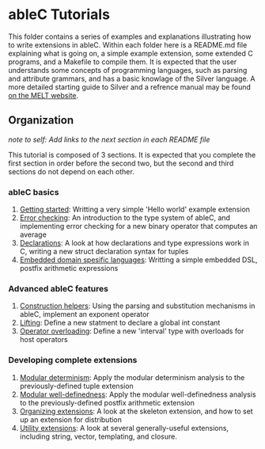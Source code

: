 # ableC Tutorials
This folder contains a series of examples and explanations illustrating how to write extensions in ableC.  Within each folder here is a README.md file explaining what is going on, a simple example extension, some extended C programs, and a Makefile to compile them.  It is expected that the user understands some concepts of programming languages, such as parsing and attribute grammars, and has a basic knowlage of the Silver language.  A more detailed starting guide to Silver and a refrence manual may be found [on the MELT website](http://melt.cs.umn.edu/silver/doc/).

## Organization
*note to self: Add links to the next section in each README file*

This tutorial is composed of 3 sections.  It is expected that you complete the first section in order before the second two, but the second and third sections do not depend on each other.  

### ableC basics
1. [Getting started](getting_started/): Writting a very simple 'Hello world' example extension
2. [Error checking](error_checking/): An introduction to the type system of ableC, and implementing error checking for a new binary operator that computes an average
3. [Declarations](declarations/): A look at how declarations and type expressions work in C, writing a new struct declaration syntax for tuples
4. [Embedded domain spesific languages](embedded_dsl/): Writting a simple embedded DSL, postfix arithmetic expressions

### Advanced ableC features
1. [Construction helpers](construction/): Using the parsing and substitution mechanisms in ableC, implement an exponent operator
2. [Lifting](lifting/): Define a new statment to declare a global int constant
3. [Operator overloading](overloading/): Define a new 'interval' type with overloads for host operators

### Developing complete extensions
1. [Modular determinism](mda/): Apply the modular determinism analysis to the previously-defined tuple extension
2. [Modular well-definedness](mwda/): Apply the modular well-definedness analysis to the previously-defined postfix arithmetic extension
3. [Organizing extensions](organization/): A look at the skeleton extension, and how to set up an extension for distribution
4. [Utility extensions](util/): A look at several generally-useful extensions, including string, vector, templating, and closure.  

